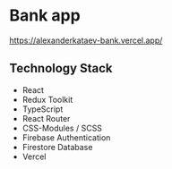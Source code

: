 # Bank app

https://alexanderkataev-bank.vercel.app/

## Technology Stack

- React
- Redux Toolkit
- TypeScript
- React Router
- CSS-Modules / SCSS
- Firebase Authentication
- Firestore Database
- Vercel
